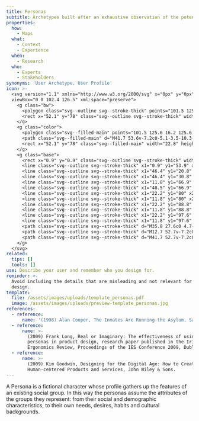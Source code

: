 ```yaml
---
title: Personas
subtitle: Archetypes built after an exhaustive observation of the potential users
properties:
  how:
    - Maps
  what:
    - Context
    - Experience
  when:
    - Research
  who:
    - Experts
    - Stakeholders
synonyms: 'User Archetype, User Profile'
icon: >-
  <svg version="1.1" xmlns="http://www.w3.org/2000/svg" x="0px" y="0px"
  viewBox="0 0 102.4 126.5" xml:space="preserve">
    <g class="bw">
      <polygon class="svg--outline svg--stroke-thick" points="101.5 125.6 16.2 125.6 16.2 110.3 86.2 110.3 86.2 16.2 101.5 16.2 "/>
      <rect x="52.1" y="78" class="svg--outline svg--stroke-thick" width="22.8" height="21.6"/>
    </g>
    <g class="color">
      <polygon class="svg--filled-main" points="101.5 125.6 16.2 125.6 16.2 110.3 86.2 110.3 86.2 16.2 101.5 16.2 "/>
      <path class="svg--filled-main" d="M41.7 53.6v-7.2c0-5.1-3.5-10.3-7.8-12.2 0 0-3.4 2.3-6.6 2.3 -3.3 0-6.5-2.6-6.5-2.6 -4.4 1.9-8 7.3-8 12.4v7.2"/>
      <rect x="52.1" y="78" class="svg--filled-main" width="22.8" height="21.6"/>
    </g>
    <g class="base">
      <rect x="0.9" y="0.9" class="svg--outline svg--stroke-thick" width="85.3" height="109.4"/>
      <line class="svg--outline svg--stroke-thick" x1="0.9" y1="53.9" x2="86.2" y2="53.9"/>
      <line class="svg--outline svg--stroke-thick" x1="46.4" y1="20.8" x2="75.5" y2="20.8"/>
      <line class="svg--outline svg--stroke-thick" x1="46.4" y1="30.8" x2="66.9" y2="30.8"/>
      <line class="svg--outline svg--stroke-thick" x1="11.8" y1="66.9" x2="43.8" y2="66.9"/>
      <line class="svg--outline svg--stroke-thick" x1="48.5" y1="66.9" x2="60" y2="66.9"/>
      <line class="svg--outline svg--stroke-thick" x1="22.2" y1="80" x2="41.9" y2="80"/>
      <line class="svg--outline svg--stroke-thick" x1="11.8" y1="80" x2="17.3" y2="80"/>
      <line class="svg--outline svg--stroke-thick" x1="22.2" y1="88.8" x2="41.9" y2="88.8"/>
      <line class="svg--outline svg--stroke-thick" x1="11.8" y1="88.8" x2="17.3" y2="88.8"/>
      <line class="svg--outline svg--stroke-thick" x1="22.2" y1="97.6" x2="41.9" y2="97.6"/>
      <line class="svg--outline svg--stroke-thick" x1="11.8" y1="97.6" x2="17.3" y2="97.6"/>
      <path class="svg--outline svg--stroke-thick" d="M35.8 27.6c0 4.7-3.8 8.6-8.5 8.6 -4.7 0-8.5-3.9-8.5-8.6v-3c0-4.7 3.8-8.6 8.5-8.6 4.7 0 8.5 3.9 8.5 8.6V27.6z"/>
      <path class="svg--outline svg--stroke-thick" d="M12.7 52.7v-7.2c0-5.1 3.1-9.4 7.5-11.3l1-0.4"/>
      <path class="svg--outline svg--stroke-thick" d="M41.7 52.7v-7.2c0-5.1-3.1-9.4-7.5-11.3l-1-0.4"/>
    </g>
  </svg>
related:
  tips: []
  tools: []
use: Describe your user and remember who you design for.
reminder: >-
  Avoid including the details that are misleading and not relevant for your
  design.
template:
  file: /assets/images/uploads/template_personas.pdf
  image: /assets/images/uploads/preview-template_personas.jpg
references:
  - reference:
      name: '(1998) Alan Cooper, The Inmates Are Running the Asylum, Sams.'
  - reference:
      name: >-
        (2009) Frank Long, Real or Imaginary: The effectiveness of using
        personas in product design, research paper published in the Irish
        Ergonomics Review, Proceedings of the IES Conference 2009, Dublin
  - reference:
      name: >-
        (2009) Kim Goodwin, Designing for the Digital Age: How to Create
        Human-centered Products and Services, John Wiley & Sons.
---
```

A Persona is a fictional character whose profile gathers up the features of an existing social group. In this way the personas assume the attributes of the groups they represent: from their social and demographic characteristics, to their own needs, desires, habits and cultural backgrounds.
